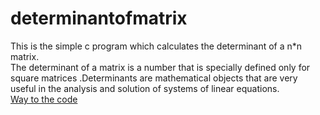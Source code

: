 # determinantofmatrix
 This is the simple c program which calculates the determinant of a n*n matrix.<br/>
The determinant of a matrix is a number that is specially defined only for square matrices .Determinants are mathematical objects that are very useful in the analysis and solution of systems of linear equations.<br/>
[Way to the code](https://github.com/ASTHA193/determinantofmatrix/commit/581f0a6466514b2a01d2edb10b8bf20c511994d5)
